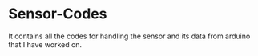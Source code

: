 # Sensor-Codes
It contains all the codes for handling the sensor and its data from arduino that I have worked on.
